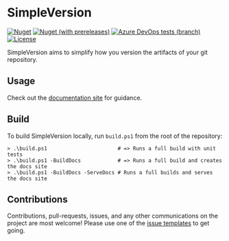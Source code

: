 SimpleVersion
=============
[![Nuget](https://img.shields.io/nuget/v/SimpleVersion.Core.svg?logo=nuget)][NugetRel]
[![Nuget (with prereleases)](https://img.shields.io/nuget/vpre/SimpleVersion.Core.svg?logo=nuget)][NugetPre]
[![Azure DevOps tests (branch)](https://img.shields.io/azure-devops/tests/Kieranties/SimpleVersion/1/master.svg?logo=azuredevops)][AzureRelease]
[![License](https://img.shields.io/github/license/Kieranties/SimpleVersion.svg?logo=github)][License]

SimpleVersion aims to simplify how you version the artifacts of your git repository.

Usage
-----
Check out the [documentation site][docs] for guidance.

Build
-----

To build SimpleVersion locally, run `build.ps1` from the root of the repository:
```posh
> .\build.ps1                       # => Runs a full build with unit tests
> .\build.ps1 -BuildDocs            # => Runs a full build and creates the docs site
> .\build.ps1 -BuildDocs -ServeDocs # Runs a full builds and serves the docs site
```

Contributions
-------------

Contributions, pull-requests, issues, and any other communications on the project
are most welcome!  Please use one of the [issue templates] to get going.

[NugetRel]:         https://www.nuget.org/packages?q=simpleversion&prerel=false
[NugetPre]:         https://www.nuget.org/packages?q=simpleversion
[AzureRelease]:     https://dev.azure.com/Kieranties/SimpleVersion/_build?definitionId=1
[License]:          https://kieranties.mit-license.org/
[Docs]:             https://simpleversion.kieranties.com
[Issue Templates]:  https://github.com/Kieranties/SimpleVersion/issues/new/choose
